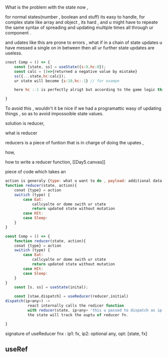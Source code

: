 
What is the problem with the state now , 

for normal states(number , boolean and stuff) its easy to handle,
for complex state like array and object , its hard , and u might have to repeate the same syntax of spreading and updating multiple times all through ur component .

and udates like this are prone to errors , what if in a chain of state updates u have messed a single on in between then all ur further state updates are useless.


```js
cnost Comp = () => {
	const [state, ss] = useState({s:0,hc:0});
	const calc = ()=>{returned a negative value by mistake}
	ss({...state,hc:calc});
	ur state will become {s:10,hc:-1} // for exampe 

	here hc :-1 is perfectly alrigt but according to the game logic this is impossible.

}
```

To avoid this , wouldn't it be nice if we had a programattic wasy of updating things , so as to avoid impossoible state values.

solution is reducer,

what is reducer 

reducers is a piece of funtion that is in charge of doing the upates , 

how,

how to write a reducer function,
[[Day5.canvas]]

piece of code which takes an 
```js
action is generaly {type: what u want to do , payload: additional data }
function reducer(state, action){
	conat {type} = action
	switich (type) {
		case Eat:
			callcyalte or dome swith ur state 
			return updated state without mutation
		case HIt:
		case Sleep:
	}
}
```

```js
const Comp = () => {
	function reducer(state, action){
	conat {type} = action
	switich (type) {
		case Eat:
			callcyalte or dome swith ur state 
			return updated state without mutation
		case HIt:
		case Sleep:
	}
}
	const [s, ss] = useState(inital);

	const [stae,dispatch] = useReducer(reducer,initial)
dispatch(ip<any>) ->
		  react internally calls the redicer function 
		  with reducer(state, ip<any> 'this u passed to dispatch as ip')
		  the state will track the ouptu of reducer fn.

}
```


signature of useReducer fnx : ip1: fx, ip2: optional any, opt: [state, fx]

## useRef




